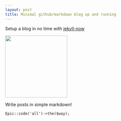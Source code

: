 ```yaml
---
layout: post
title: Minimal github/markdown blog up and running
---
```

Setup a blog in no time with [jekyll-now](https://github.com/barryclark/jekyll-now)

<img width="200px" src="https://images.unsplash.com/photo-1502209524164-acea936639a2?ixlib=rb-1.2.1&ixid=eyJhcHBfaWQiOjEyMDd9&auto=format&fit=crop&w=1950&q=80">

Write posts in simple markdown!

`Epic::code('all')->the($way);`

